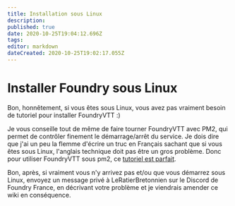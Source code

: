 ```yaml
---
title: Installation sous Linux
description: 
published: true
date: 2020-10-25T19:04:12.696Z
tags: 
editor: markdown
dateCreated: 2020-10-25T19:02:17.055Z
---
```


# Installer Foundry sous Linux

Bon, honnêtement, si vous êtes sous Linux, vous avez pas vraiment besoin de tutoriel pour installer FoundryVTT :)

Je vous conseille tout de même de faire tourner FoundryVTT avec PM2, qui permet de contrôler finement le démarrage/arrêt du service. Je dois dire que j'ai un peu la flemme d'écrire un truc en Français sachant que si vous êtes sous Linux, l'anglais technique doit pas être un gros problème. Donc pour utiliser FoundryVTT sous pm2, ce [tutoriel est parfait](https://foundry-vtt-community.github.io/wiki/Ubuntu-VM/).

Bon, après, si vraiment vous n'y arrivez pas et/ou que vous démarrez sous Linux, envoyez un message privé à LeRatierBretonnien sur le Discord de Foundry France, en décrivant votre problème et je viendrais amender ce wiki en conséquence.
